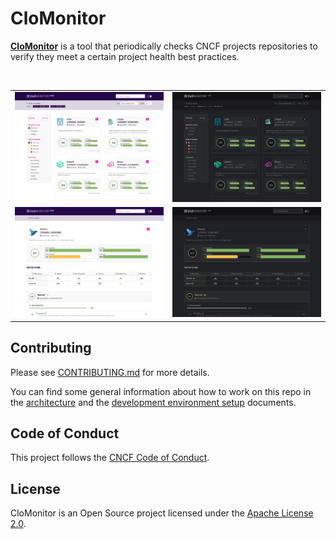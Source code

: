 # CloMonitor

[**CloMonitor**](https://clomonitor.io) is a tool that periodically checks CNCF projects repositories to verify they meet a certain project health best practices.

<br/>
<table>
    <tr>
        <td width="50%"><img src="docs/screenshots/search-light.png?raw=true"></td>
        <td width="50%"><img src="docs/screenshots/search-dark.png?raw=true"></td>
    </tr>
    <tr>
        <td width="50%"><img src="docs/screenshots/project-light.png?raw=true"></td>
        <td width="50%"><img src="docs/screenshots/project-dark.png?raw=true"></td>
    </tr>
</table>

## Contributing

Please see [CONTRIBUTING.md](./CONTRIBUTING.md) for more details.

You can find some general information about how to work on this repo in the [architecture](./docs/architecture.md) and the [development environment setup](./docs/dev.md) documents.

## Code of Conduct

This project follows the [CNCF Code of Conduct](https://github.com/cncf/foundation/blob/master/code-of-conduct.md).

## License

CloMonitor is an Open Source project licensed under the [Apache License 2.0](https://www.apache.org/licenses/LICENSE-2.0).

